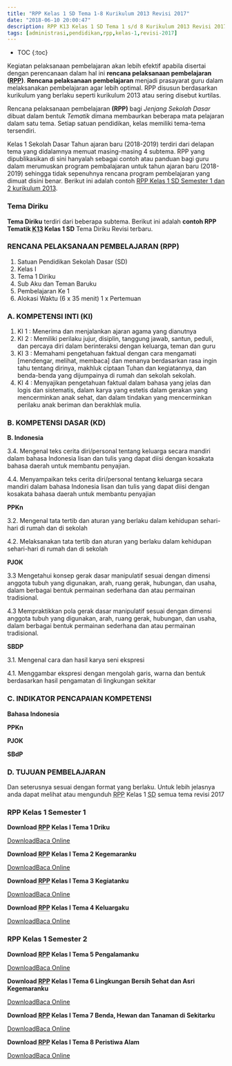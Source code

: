 ```yaml
---
title: "RPP Kelas 1 SD Tema 1-8 Kurikulum 2013 Revisi 2017"
date: "2018-06-10 20:00:47"
description: RPP K13 Kelas 1 SD Tema 1 s/d 8 Kurikulum 2013 Revisi 2017 ini sebagai referensi atau contoh dalam membuat program pembelajaran (RPP) tahun Ajaran 2018-2019.
tags: [administrasi,pendidikan,rpp,kelas-1,revisi-2017]
---
```


* TOC
{:toc}

Kegiatan pelaksanaan pembelajaran akan lebih efektif apabila disertai dengan perencanaan dalam hal ini <b>rencana pelaksanaan pembelajaran (<acronym title="Rencana Pelaksanaan Pembelajaran">RPP</acronym>)</b>. <b>Rencana pelaksanaan pembelajaran</b> menjadi prasayarat guru dalam melaksanakan pembelajaran agar lebih optimal. RPP disusun berdasarkan kurikulum yang berlaku seperti kurikulum 2013 atau sering disebut kurtilas. 

Rencana pelaksanaan pembelajaran <b>(RPP)</b> bagi <i>Jenjang Sekolah Dasar</i> dibuat dalam bentuk <i>Tematik</i> dimana membaurkan beberapa mata pelajaran dalam satu tema. Setiap satuan pendidikan, kelas memiliki tema-tema tersendiri. 

Kelas 1 Sekolah Dasar Tahun ajaran baru (2018-2019) terdiri dari delapan tema yang didalamnya memuat masing-masing 4 subtema. RPP yang dipublikasikan di sini hanyalah sebagai contoh atau panduan bagi guru dalam merumuskan program pembalajaran untuk tahun ajaran baru (2018-2019) sehingga tidak sepenuhnya rencana program pembelajaran yang dimuat disini benar. Berikut ini adalah contoh [RPP Kelas 1 SD Semester 1 dan 2 kurikulum 2013](/administrasi/rpp-kelas-1-sd-tema-1-8-kuritilas-revisi.html "RPP Kelas 1 SD Semester 1 dan 2 kurikulum 2013").

### Tema Diriku
<b>Tema Diriku</b> terdiri dari beberapa subtema. Berikut ini adalah <b>contoh RPP Tematik <acronym title="Kurikulum 2013">K13</acronym> Kelas 1 SD</b> Tema Diriku Revisi terbaru.

### RENCANA PELAKSANAAN PEMBELAJARAN (RPP)
1. Satuan Pendidikan Sekolah Dasar (SD)
2. Kelas I 
3. Tema 1 Diriku
4. Sub Aku dan Teman Baruku
5. Pembelajaran Ke 1
6. Alokasi Waktu (6 x 35 menit) 1 x Pertemuan

### A. KOMPETENSI INTI (KI)
1. KI 1 : Menerima dan menjalankan ajaran agama yang dianutnya
2. KI 2 : Memiliki perilaku jujur, disiplin, tanggung jawab, santun, peduli, dan percaya diri dalam berinteraksi dengan keluarga, teman dan guru
3. KI 3 : Memahami pengetahuan faktual dengan cara mengamati [mendengar, melihat, membaca] dan menanya berdasarkan rasa ingin tahu tentang dirinya, makhluk ciptaan Tuhan dan kegiatannya, dan benda-benda yang dijumpainya di rumah dan sekolah sekolah.
4. KI 4 : Menyajikan pengetahuan faktual dalam bahasa yang jelas dan logis dan sistematis, dalam karya yang estetis dalam gerakan yang mencerminkan anak sehat, dan dalam tindakan yang mencerminkan perilaku anak beriman dan berakhlak mulia.

### B. KOMPETENSI DASAR (KD)
<strong>B. Indonesia</strong><br/>

3.4. Mengenal teks cerita diri/personal tentang keluarga secara mandiri dalam bahasa Indonesia lisan dan tulis yang dapat diisi dengan kosakata bahasa daerah untuk membantu penyajian.

4.4. Menyampaikan teks cerita diri/personal tentang keluarga secara mandiri dalam bahasa Indonesia lisan dan tulis yang dapat diisi dengan kosakata bahasa daerah untuk membantu penyajian

<strong>PPKn</strong>

3.2. Mengenal tata tertib dan aturan yang berlaku dalam kehidupan sehari-hari di rumah dan di sekolah

4.2. Melaksanakan tata tertib dan aturan yang berlaku dalam kehidupan sehari-hari di rumah dan di sekolah

<strong>PJOK</strong>

3.3 Mengetahui konsep gerak dasar manipulatif sesuai dengan dimensi anggota tubuh yang digunakan, arah, ruang gerak, hubungan, dan usaha, dalam berbagai bentuk permainan sederhana dan atau permainan tradisional.

4.3 Mempraktikkan pola gerak dasar manipulatif sesuai dengan dimensi anggota tubuh yang digunakan, arah, ruang gerak, hubungan, dan usaha, dalam berbagai bentuk permainan sederhana dan atau permainan tradisional.

<strong>SBDP</strong>

3.1. Mengenal cara dan hasil karya seni ekspresi

4.1. Menggambar ekspresi dengan mengolah garis, warna dan bentuk berdasarkan hasil pengamatan di lingkungan sekitar

### C. INDIKATOR PENCAPAIAN KOMPETENSI
<strong>Bahasa Indonesia</strong>

<strong>PPKn</strong>

<strong>PJOK</strong>

<strong>SBdP</strong>

### D. TUJUAN PEMBELAJARAN
Dan seterusnya sesuai dengan format yang berlaku. Untuk lebih jelasnya anda dapat melihat atau mengunduh <acronym title="Rencana Pelaksanaan Pembelajaran">RPP</acronym> Kelas 1 <acronym title="Sekolah Dasar">SD</acronym> semua tema revisi 2017


### RPP Kelas 1 Semester 1
<p><strong>Download <acronym title="Rencana Pelaksanaan Pembelajaran">RPP</acronym> Kelas I Tema 1 Driku</strong></p>
<p><a class="button download" href="https://docs.google.com/uc?export=download&id=0B5QcJ2Mo9-L2cXRfX1JKU0xjUWs" rel="nofollow" target="_blank" title="Download">Download</a><a class="button demo open-dialog" href="https://drive.google.com/file/d/0B5QcJ2Mo9-L2cXRfX1JKU0xjUWs/preview" Title="Baca Online" rel="nofollow">Baca Online</a></p>

<p><strong>Download <acronym title="Rencana Pelaksanaan Pembelajaran">RPP</acronym> Kelas I Tema 2 Kegemaranku</strong></p>
<p><a class="button download" href="https://docs.google.com/uc?export=download&id=0B5QcJ2Mo9-L2NzE4bC05czduOTQ" rel="nofollow" target="_blank" title="Download">Download</a><a class="button demo open-dialog" href="https://drive.google.com/file/d/0B5QcJ2Mo9-L2NzE4bC05czduOTQ/preview" Title="Baca Online" rel="nofollow">Baca Online</a></p>

<p><strong>Download <acronym title="Rencana Pelaksanaan Pembelajaran">RPP</acronym> Kelas I Tema 3 Kegiatanku</strong></p>
<p><a class="button download" href="https://docs.google.com/uc?export=download&id=0B5QcJ2Mo9-L2azgxSWNnbUhnWkU" rel="nofollow" target="_blank" title="Download">Download</a><a class="button demo open-dialog" href="https://drive.google.com/file/d/0B5QcJ2Mo9-L2azgxSWNnbUhnWkU/preview" Title="Baca Online" rel="nofollow">Baca Online</a></p>

<p><strong>Download <acronym title="Rencana Pelaksanaan Pembelajaran">RPP</acronym> Kelas I Tema 4 Keluargaku</strong></p>
<p><a class="button download" href="https://docs.google.com/uc?export=download&id=0B5QcJ2Mo9-L2ZmFaRzljVVdXdEU" rel="nofollow" target="_blank" title="Download">Download</a><a class="button demo open-dialog" href="https://drive.google.com/file/d/0B5QcJ2Mo9-L2ZmFaRzljVVdXdEU/preview" Title="Baca Online" rel="nofollow">Baca Online</a></p>

<h3>RPP Kelas 1 Semester 2</h3>
<p><strong>Download <acronym title="Rencana Pelaksanaan Pembelajaran">RPP</acronym> Kelas I Tema 5 Pengalamanku</strong></p>
<p><a class="button download" href="https://docs.google.com/uc?export=download&id=0B5QcJ2Mo9-L2ekprNnhGNF95aDg" rel="nofollow" target="_blank" title="Download">Download</a><a class="button demo open-dialog" href="https://drive.google.com/file/d/0B5QcJ2Mo9-L2ekprNnhGNF95aDg/preview" Title="Baca Online" rel="nofollow">Baca Online</a></p>

<p><strong>Download <acronym title="Rencana Pelaksanaan Pembelajaran">RPP</acronym> Kelas I Tema 6 Lingkungan Bersih Sehat dan Asri Kegemaranku</strong></p>
<p><a class="button download" href="https://docs.google.com/uc?export=download&id=0B5QcJ2Mo9-L2QWhiSVJEOWd4YkE" rel="nofollow" target="_blank" title="Download">Download</a><a class="button demo open-dialog" href="https://drive.google.com/file/d/0B5QcJ2Mo9-L2QWhiSVJEOWd4YkE/preview" Title="Baca Online" rel="nofollow">Baca Online</a></p>

<p><strong>Download <acronym title="Rencana Pelaksanaan Pembelajaran">RPP</acronym> Kelas I Tema 7 Benda, Hewan dan Tanaman di Sekitarku</strong></p>
<p><a class="button download" href="https://docs.google.com/uc?export=download&id=0B5QcJ2Mo9-L2UzlEZ2NXdURkcjA" rel="nofollow" target="_blank" title="Download">Download</a><a class="button demo open-dialog" href="https://drive.google.com/file/d/0B5QcJ2Mo9-L2UzlEZ2NXdURkcjA/preview" Title="Baca Online" rel="nofollow">Baca Online</a></p>

<p><strong>Download <acronym title="Rencana Pelaksanaan Pembelajaran">RPP</acronym> Kelas I Tema 8 Peristiwa Alam</strong></p>
<p><a class="button download" href="https://docs.google.com/uc?export=download&id=0B5QcJ2Mo9-L2dUtOT2JsWlZlS3M" rel="nofollow" target="_blank" title="Download">Download</a><a class="button demo open-dialog" href="https://drive.google.com/file/d/0B5QcJ2Mo9-L2dUtOT2JsWlZlS3M/preview" Title="Baca Online" rel="nofollow">Baca Online</a></p>
